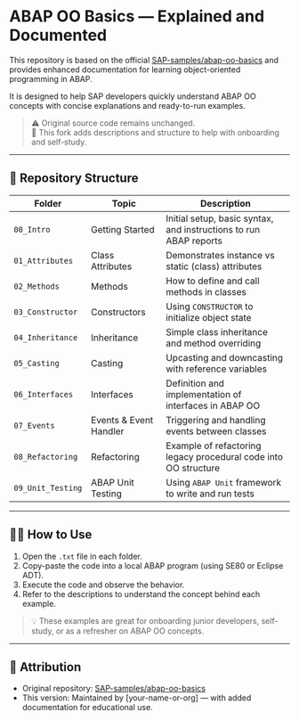 # ABAP OO Basics — Explained and Documented

This repository is based on the official [SAP-samples/abap-oo-basics](https://github.com/SAP-samples/abap-oo-basics) and provides enhanced documentation for learning object-oriented programming in ABAP.

It is designed to help SAP developers quickly understand ABAP OO concepts with concise explanations and ready-to-run examples.

> ⚠️ Original source code remains unchanged.  
> 📝 This fork adds descriptions and structure to help with onboarding and self-study.

---

## 📘 Repository Structure

| Folder            | Topic                  | Description                                                                 |
|-------------------|------------------------|-----------------------------------------------------------------------------|
| `00_Intro`        | Getting Started        | Initial setup, basic syntax, and instructions to run ABAP reports          |
| `01_Attributes`   | Class Attributes       | Demonstrates instance vs static (class) attributes                         |
| `02_Methods`      | Methods                | How to define and call methods in classes                                  |
| `03_Constructor`  | Constructors           | Using `CONSTRUCTOR` to initialize object state                             |
| `04_Inheritance`  | Inheritance            | Simple class inheritance and method overriding                             |
| `05_Casting`      | Casting                | Upcasting and downcasting with reference variables                         |
| `06_Interfaces`   | Interfaces             | Definition and implementation of interfaces in ABAP OO                     |
| `07_Events`       | Events & Event Handler | Triggering and handling events between classes                             |
| `08_Refactoring`  | Refactoring            | Example of refactoring legacy procedural code into OO structure            |
| `09_Unit_Testing` | ABAP Unit Testing      | Using `ABAP Unit` framework to write and run tests                         |

---

## 🧑‍💻 How to Use

1. Open the `.txt` file in each folder.
2. Copy-paste the code into a local ABAP program (using SE80 or Eclipse ADT).
3. Execute the code and observe the behavior.
4. Refer to the descriptions to understand the concept behind each example.

> 💡 These examples are great for onboarding junior developers, self-study, or as a refresher on ABAP OO concepts.

---

## 📎 Attribution

- Original repository: [SAP-samples/abap-oo-basics](https://github.com/SAP-samples/abap-oo-basics)
- This version: Maintained by [your-name-or-org] — with added documentation for educational use.
